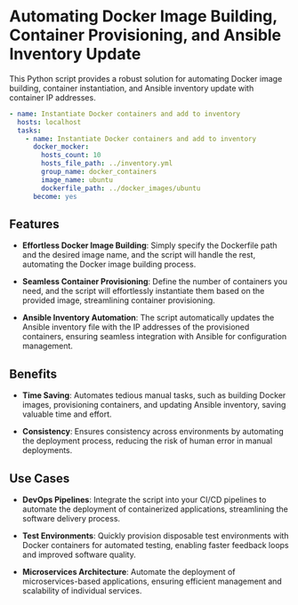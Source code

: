 
# Automating Docker Image Building, Container Provisioning, and Ansible Inventory Update

This Python script provides a robust solution for automating Docker image building, container instantiation, and Ansible inventory update with container IP addresses.
```yml
- name: Instantiate Docker containers and add to inventory
  hosts: localhost
  tasks:
    - name: Instantiate Docker containers and add to inventory
      docker_mocker:
        hosts_count: 10
        hosts_file_path: ../inventory.yml
        group_name: docker_containers
        image_name: ubuntu
        dockerfile_path: ../docker_images/ubuntu
      become: yes
```

## Features

- **Effortless Docker Image Building**: Simply specify the Dockerfile path and the desired image name, and the script will handle the rest, automating the Docker image building process.

- **Seamless Container Provisioning**: Define the number of containers you need, and the script will effortlessly instantiate them based on the provided image, streamlining container provisioning.

- **Ansible Inventory Automation**: The script automatically updates the Ansible inventory file with the IP addresses of the provisioned containers, ensuring seamless integration with Ansible for configuration management.

## Benefits

- **Time Saving**: Automates tedious manual tasks, such as building Docker images, provisioning containers, and updating Ansible inventory, saving valuable time and effort.

- **Consistency**: Ensures consistency across environments by automating the deployment process, reducing the risk of human error in manual deployments.

## Use Cases

- **DevOps Pipelines**: Integrate the script into your CI/CD pipelines to automate the deployment of containerized applications, streamlining the software delivery process.

- **Test Environments**: Quickly provision disposable test environments with Docker containers for automated testing, enabling faster feedback loops and improved software quality.

- **Microservices Architecture**: Automate the deployment of microservices-based applications, ensuring efficient management and scalability of individual services.
